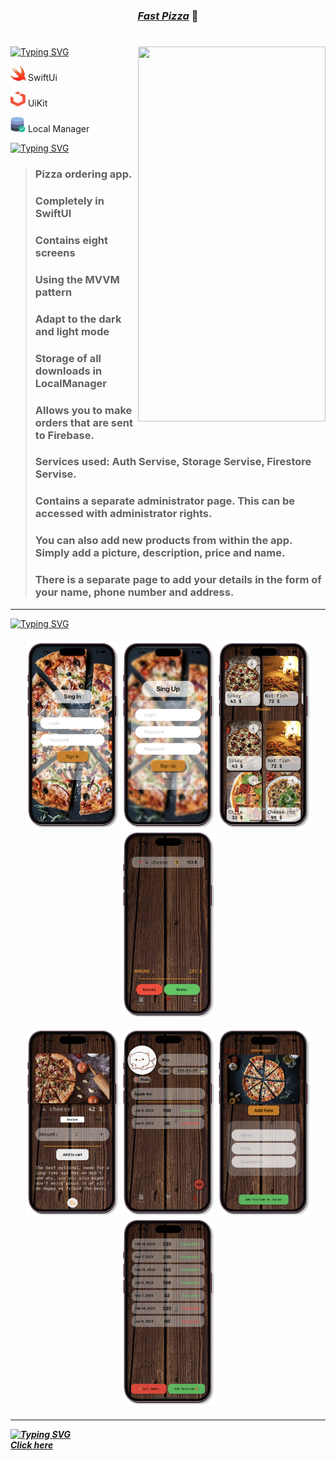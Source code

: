 <!--- LOGO --->
***<h3 align="center"> <a href="https://github.com/karamanets" target="_blank"> Fast Pizza</a>***  📱
# 
 
<!--- GIF iPhone --->
<p><img align="right" src="https://github.com/karamanets/FastPizza/blob/main/readme/FastPizzaGIF.gif" width="300" height="600" /></p>
 

<!--- Tag header --->
<a href="https://git.io/typing-svg"><img src="https://readme-typing-svg.demolab.com?font=Fira+Code&size=25&pause=1000&color=9356A0&width=435&lines=Frameworks" alt="Typing SVG" /></a>
  
  
<!--- Tag --->
<img src="https://github.com/karamanets/karamanets/blob/main/icon/IconSwiftUi.png" width="24" height="24">      SwiftUi

<img src="https://github.com/karamanets/karamanets/blob/main/icon/IconUiKit.png" width="24" height="24">        UiKit

<img src="https://github.com/karamanets/karamanets/blob/main/icon/IconDatabase.png" width="24" height="24">     Local Manager
 
  
<!--- about header --->
<a href="https://git.io/typing-svg"><img src="https://readme-typing-svg.demolab.com?font=Fira+Code&size=23&pause=1000&color=9356A0&width=435&lines=About+the+project" alt="Typing SVG" /></a>  
  
<!--- about text --->  
>### Pizza ordering app.
>### Completely in SwiftUI
>### Contains eight screens
>### Using the MVVM pattern
>### Adapt to the dark and light mode
>### Storage of all downloads in LocalManager  
>### Allows you to make orders that are sent to Firebase.
>### Services used: Auth Servise, Storage Servise, Firestore Servise.
>### Contains a separate administrator page. This can be accessed with administrator rights.
>### You can also add new products from within the app. Simply add a picture, description, price and name.
>### There is a separate page to add your details in the form of your name, phone number and address.

____

 <!--- typing Screen --->  
[![Typing SVG](https://readme-typing-svg.demolab.com?font=Fira+Code&size=35&pause=1000&color=9356A0&width=435&lines=Screens)](https://git.io/typing-svg) 
  
 <h4 align="center">  
  
 <!--- Screens List --->  
<img src="https://github.com/karamanets/FastPizza/blob/main/readme/screen1.png" width="150" height="300">  <img src="https://github.com/karamanets/FastPizza/blob/main/readme/screen2.png" width="150" height="300">   <img
src="https://github.com/karamanets/FastPizza/blob/main/readme/screen3.png" width="150" height="300">  <img
src="https://github.com/karamanets/FastPizza/blob/main/readme/screen4.png" width="150" height="300">  
 
<img src="https://github.com/karamanets/FastPizza/blob/main/readme/screen5.png" width="150" height="300"> <img
src="https://github.com/karamanets/FastPizza/blob/main/readme/screen6.png" width="150" height="300">  <img
src="https://github.com/karamanets/FastPizza/blob/main/readme/screen7.png" width="150" height="300">   <img
src="https://github.com/karamanets/FastPizza/blob/main/readme/screen8.png" width="150" height="300"> 
  
<h5 align="lefth">

____
 
<!--- Download --->
[![Typing SVG](https://readme-typing-svg.demolab.com?font=Fira+Code&size=15&pause=1000&color=A0140C&width=435&lines=Download+the+repository)](https://git.io/typing-svg)  
[Click here](https://github.com/karamanets/FastPizza/blob/main/readme/Download.md)

